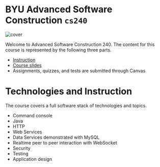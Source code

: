 # BYU **Advanced Software Construction** `cs240`

![cover](https://github.com/softwareconstruction240/.github/blob/main/profile/softwareconstructioncover.jpg?raw=true)

Welcome to Advanced Software Construction 240. The content for this course is represented by the following three parts.

- [Instruction](https://github.com/softwareconstruction240/instruction/blob/main/instructionTopics.md#readme)
- [Course slides](https://github.com/softwareconstruction240/instruction/blob/main/slides/slides.md#readme)
- Assignments, quizzes, and tests are submitted through Canvas

# Technologies and Instruction

The course covers a full software stack of technologies and topics.

- Command console
- Java
- HTTP
- Web Services
- Data Services demonstrated with MySQL
- Realtime peer to peer interaction with WebSocket
- Security
- Testing
- Application design
